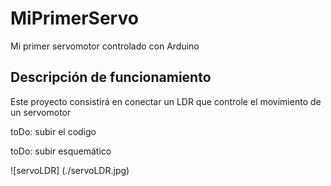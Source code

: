 # MiPrimerServo
Mi primer servomotor controlado con Arduino

## Descripción de funcionamiento

Este proyecto consistirá en conectar un LDR que controle el movimiento de un servomotor

toDo: subir el codigo

toDo: subir esquemático

![servoLDR] (./servoLDR.jpg)

